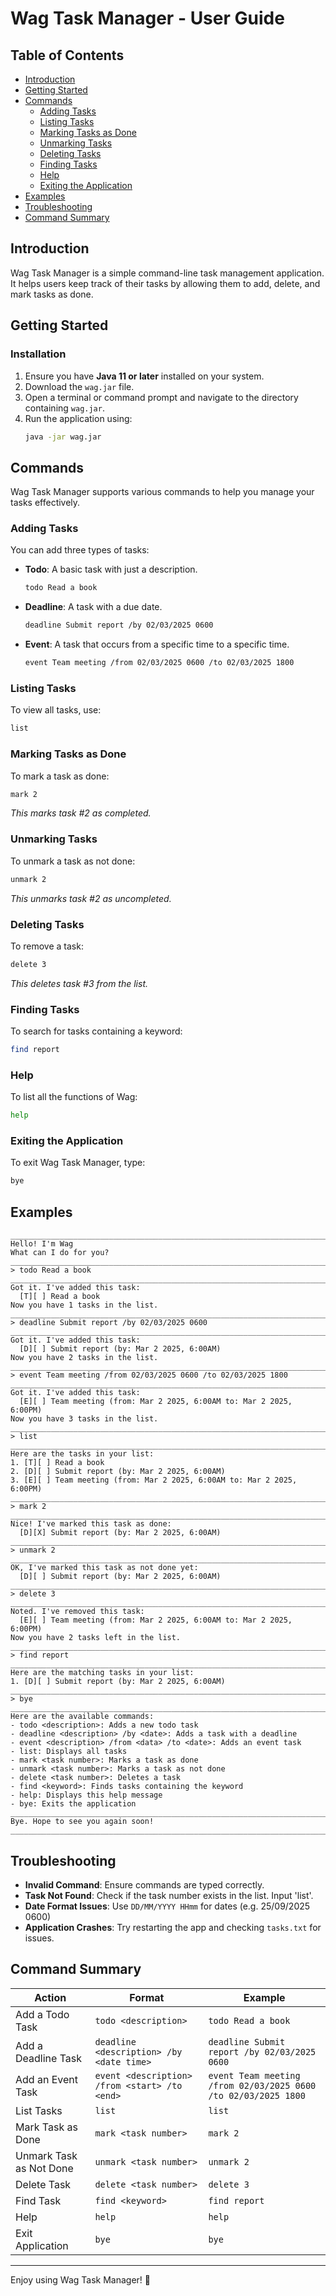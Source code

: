 # Wag Task Manager - User Guide

## Table of Contents

- [Introduction](#introduction)
- [Getting Started](#getting-started)
- [Commands](#commands)
    - [Adding Tasks](#adding-tasks)
    - [Listing Tasks](#listing-tasks)
    - [Marking Tasks as Done](#marking-tasks-as-done)
    - [Unmarking Tasks](#unmarking-tasks)
    - [Deleting Tasks](#deleting-tasks)
    - [Finding Tasks](#finding-tasks)
    - [Help](#help)
    - [Exiting the Application](#exiting-the-application)
- [Examples](#examples)
- [Troubleshooting](#troubleshooting)
- [Command Summary](#command-summary)

## Introduction

Wag Task Manager is a simple command-line task management application. It helps users keep track of their tasks by allowing them to add, delete, and mark tasks as done.

## Getting Started

### Installation

1. Ensure you have **Java 11 or later** installed on your system.
2. Download the `wag.jar` file.
3. Open a terminal or command prompt and navigate to the directory containing `wag.jar`.
4. Run the application using:
   ```sh
   java -jar wag.jar
   ```

## Commands

Wag Task Manager supports various commands to help you manage your tasks effectively.

### Adding Tasks

You can add three types of tasks:

- **Todo**: A basic task with just a description.
  ```sh
  todo Read a book
  ```
- **Deadline**: A task with a due date.
  ```sh
  deadline Submit report /by 02/03/2025 0600
  ```
- **Event**: A task that occurs from a specific time to a specific time.
  ```sh
  event Team meeting /from 02/03/2025 0600 /to 02/03/2025 1800
  ```

### Listing Tasks

To view all tasks, use:

```sh
list
```

### Marking Tasks as Done

To mark a task as done:

```sh
mark 2
```

*This marks task #2 as completed.*

### Unmarking Tasks

To unmark a task as not done:

```sh
unmark 2
```

*This unmarks task #2 as uncompleted.*

### Deleting Tasks

To remove a task:

```sh
delete 3
```

*This deletes task #3 from the list.*

### Finding Tasks

To search for tasks containing a keyword:

```sh
find report
```

### Help

To list all the functions of Wag:

```sh
help
```

### Exiting the Application

To exit Wag Task Manager, type:

```sh
bye
```

## Examples

```
________________________________________________________________________
Hello! I'm Wag
What can I do for you?
________________________________________________________________________
> todo Read a book
________________________________________________________________________
Got it. I've added this task:
  [T][ ] Read a book
Now you have 1 tasks in the list.
________________________________________________________________________
> deadline Submit report /by 02/03/2025 0600
________________________________________________________________________
Got it. I've added this task:
  [D][ ] Submit report (by: Mar 2 2025, 6:00AM)
Now you have 2 tasks in the list.
________________________________________________________________________
> event Team meeting /from 02/03/2025 0600 /to 02/03/2025 1800
________________________________________________________________________
Got it. I've added this task:
  [E][ ] Team meeting (from: Mar 2 2025, 6:00AM to: Mar 2 2025, 6:00PM)
Now you have 3 tasks in the list.
________________________________________________________________________
> list
________________________________________________________________________
Here are the tasks in your list:
1. [T][ ] Read a book
2. [D][ ] Submit report (by: Mar 2 2025, 6:00AM)
3. [E][ ] Team meeting (from: Mar 2 2025, 6:00AM to: Mar 2 2025, 6:00PM)
________________________________________________________________________
> mark 2
________________________________________________________________________
Nice! I've marked this task as done:
  [D][X] Submit report (by: Mar 2 2025, 6:00AM)
________________________________________________________________________
> unmark 2
________________________________________________________________________
OK, I've marked this task as not done yet:
  [D][ ] Submit report (by: Mar 2 2025, 6:00AM)
________________________________________________________________________
> delete 3
________________________________________________________________________
Noted. I've removed this task:
  [E][ ] Team meeting (from: Mar 2 2025, 6:00AM to: Mar 2 2025, 6:00PM)
Now you have 2 tasks left in the list.
________________________________________________________________________
> find report
________________________________________________________________________
Here are the matching tasks in your list:
1. [D][ ] Submit report (by: Mar 2 2025, 6:00AM)
________________________________________________________________________
> bye
________________________________________________________________________
Here are the available commands:
- todo <description>: Adds a new todo task
- deadline <description> /by <date>: Adds a task with a deadline
- event <description> /from <data> /to <date>: Adds an event task
- list: Displays all tasks
- mark <task number>: Marks a task as done
- unmark <task number>: Marks a task as not done
- delete <task number>: Deletes a task
- find <keyword>: Finds tasks containing the keyword
- help: Displays this help message
- bye: Exits the application
________________________________________________________________________
Bye. Hope to see you again soon!
________________________________________________________________________
```

## Troubleshooting

- **Invalid Command**: Ensure commands are typed correctly.
- **Task Not Found**: Check if the task number exists in the list. Input 'list'.
- **Date Format Issues**: Use `DD/MM/YYYY HHmm` for dates (e.g. 25/09/2025 0600)
- **Application Crashes**: Try restarting the app and checking `tasks.txt` for issues.

## Command Summary

| Action                  | Format                                        | Example                                                        |
|-------------------------|-----------------------------------------------|----------------------------------------------------------------|
| Add a Todo Task         | `todo <description>`                          | `todo Read a book`                                             |
| Add a Deadline Task     | `deadline <description> /by <date time>`      | `deadline Submit report /by 02/03/2025 0600`                   |
| Add an Event Task       | `event <description> /from <start> /to <end>` | `event Team meeting /from 02/03/2025 0600 /to 02/03/2025 1800` |
| List Tasks              | `list`                                        | `list`                                                         |
| Mark Task as Done       | `mark <task number>`                          | `mark 2`                                                       |
| Unmark Task as Not Done | `unmark <task number>`                        | `unmark 2`                                                     |
| Delete Task             | `delete <task number>`                        | `delete 3`                                                     |
| Find Task               | `find <keyword>`                              | `find report`                                                  |
| Help                    | `help`                                        | `help`                                                         |
| Exit Application        | `bye`                                         | `bye`                                                          |


---

Enjoy using Wag Task Manager! 🚀

